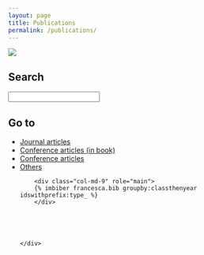 ```yaml
---
layout: page
title: Publications
permalink: /publications/
---
```

<div class="row">
  <div class="col-sm-12 col-xs-12"><img class="img-responsive" src="{{ "/img/pubb.png" }}" style="max-height: 200px"></div>
</div>



<div class="container">
	<div class="row">
		<div class="col-md-3 hidden-xs hidden-sm" role="complementary">
			<div id="sidebar" class="papers-sidebar" role="complementary">
				<h2>Search</h2>
				<input type="text" class="text-input" id="filter" value="" type="search" />
				<h2>Go to</h2>
				<ul class="nav nav-stacked">
					<li><a href="#type_article">Journal articles</a>
				<!--	<li><a href="#type_proceedings">Conference proceedings</a></li> -->
					<li><a href="#type_incollection">Conference articles (in book)</a>
					<li><a href="#type_inproceedings">Conference articles</a>
		<!--			<li><a href="#type_techreport">Technical reports</a></li> -->
					<li><a href="#type_misc">Others</a>				
					
		
		
		
		<div class="col-md-9" role="main">
        {% imbiber francesca.bib groupby:classthenyear idswithprefix:type_ %}
		</div>
		
		
		
		
		
	</div>
</div>


